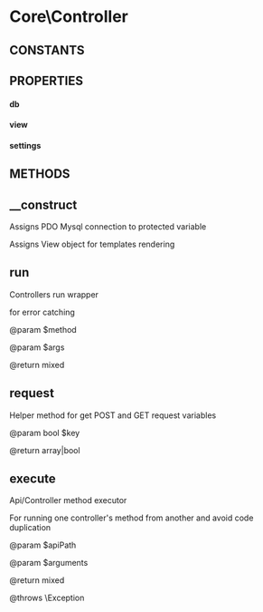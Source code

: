 # Core\Controller
## CONSTANTS

## PROPERTIES

#### db
#### view
#### settings
## METHODS

## __construct



	 
 Assigns PDO Mysql connection to protected variable
	 
 Assigns View object for templates rendering
	 
## run



	 
 Controllers run wrapper
	 
 for error catching
	 
 @param $method
	 
 @param $args
	 
 @return mixed
	 
## request



	 
 Helper method for get POST and GET request variables
	 
 @param bool $key
	 
 @return array|bool
	 
## execute



	 
 Api/Controller method executor
	 
 For running one controller's method from another and avoid code duplication
	 
 @param $apiPath
	 
 @param $arguments
	 
 @return mixed
	 
 @throws \Exception
	 
